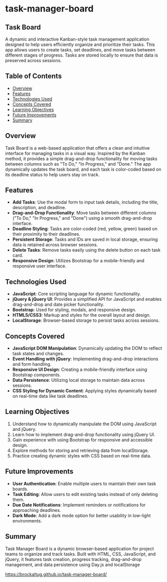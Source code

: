# task-manager-board

## Task Board

A dynamic and interactive Kanban-style task management application designed to help users efficiently organize and prioritize their tasks. This app allows users to create tasks, set deadlines, and move tasks between different stages of progress. Tasks are stored locally to ensure that data is preserved across sessions.

## Table of Contents

- [Overview](#overview)
- [Features](#features)
- [Technologies Used](#technologies-used)
- [Concepts Covered](#concepts-covered)
- [Learning Objectives](#learning-objectives)
- [Future Improvements](#future-improvements)
- [Summary](#summary)

## Overview

Task Board is a web-based application that offers a clean and intuitive interface for managing tasks in a visual way. Inspired by the Kanban method, it provides a simple drag-and-drop functionality for moving tasks between columns such as "To Do," "In Progress," and "Done." The app dynamically updates the task board, and each task is color-coded based on its deadline status to help users stay on track.

## Features

- **Add Tasks**: Use the modal form to input task details, including the title, description, and deadline.
- **Drag-and-Drop Functionality**: Move tasks between different columns ("To Do," "In Progress," and "Done") using a smooth drag-and-drop interface.
- **Deadline Styling**: Tasks are color-coded (red, yellow, green) based on their proximity to their deadlines.
- **Persistent Storage**: Tasks and IDs are saved in local storage, ensuring data is retained across browser sessions.
- **Delete Tasks**: Remove tasks easily using the delete button on each task card.
- **Responsive Design**: Utilizes Bootstrap for a mobile-friendly and responsive user interface.

## Technologies Used

- **JavaScript**: Core scripting language for dynamic functionality.
- **jQuery & jQuery UI**: Provides a simplified API for JavaScript and enables drag-and-drop and date picker functionality.
- **Bootstrap**: Used for styling, modals, and responsive design.
- **HTML5/CSS3**: Markup and styles for the overall layout and design.
- **LocalStorage**: Browser-based storage to persist tasks across sessions.

## Concepts Covered

- **JavaScript DOM Manipulation**: Dynamically updating the DOM to reflect task states and changes.
- **Event Handling with jQuery**: Implementing drag-and-drop interactions and form handling.
- **Responsive UI Design**: Creating a mobile-friendly interface using Bootstrap components.
- **Data Persistence**: Utilizing local storage to maintain data across sessions.
- **CSS Styling for Dynamic Content**: Applying styles dynamically based on real-time data like task deadlines.

## Learning Objectives

1. Understand how to dynamically manipulate the DOM using JavaScript and jQuery.
2. Learn how to implement drag-and-drop functionality using jQuery UI.
3. Gain experience with using Bootstrap for responsive and accessible design.
4. Explore methods for storing and retrieving data from localStorage.
5. Practice creating dynamic styles with CSS based on real-time data.

## Future Improvements

- **User Authentication**: Enable multiple users to maintain their own task boards.
- **Task Editing**: Allow users to edit existing tasks instead of only deleting them.
- **Due Date Notifications**: Implement reminders or notifications for approaching deadlines.
- **Dark Mode**: Add a dark mode option for better usability in low-light environments.

## Summary

Task Manager Board is a dynamic browser-based application for project teams to organize and track tasks. Built with HTML, CSS, JavaScript, and jQuery, it features task creation, progress tracking, drag-and-drop management, and data persistence using Day.js and localStorage

https://brockaltug.github.io/task-manager-board/
